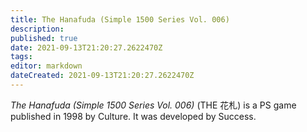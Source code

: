 ```yaml
---
title: The Hanafuda (Simple 1500 Series Vol. 006)
description: 
published: true
date: 2021-09-13T21:20:27.2622470Z 
tags: 
editor: markdown
dateCreated: 2021-09-13T21:20:27.2622470Z
---
```

_The Hanafuda (Simple 1500 Series Vol. 006)_ (<span lang='ja'>THE 花札</span>) is a PS game published in 1998 by Culture.
It was developed by Success.
